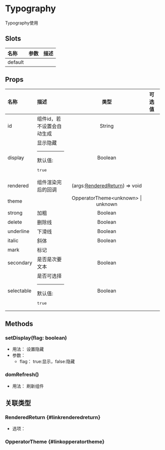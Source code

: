 # Typography


Typography使用

## Slots


<div class="slots">

| 名称    | 参数 | 描述 |
| :------ | :--- | :--- |
| default |      |      |

</div>



## Props


<div class="props">

| 名称       | 描述                                     |                           类型                          | 可选值 |
| :--------- | :--------------------------------------- | :-----------------------------------------------------: | :----- |
| id         | 组件id，若不设置会自动生成               |                          String                         |        |
| display    | 显示隐藏<hr>默认值:<br><pre>true</pre>   |                         Boolean                         |        |
| rendered   | 组件渲染完后的回调                       | (args:[RenderedReturn](#linkrenderedreturn)) =&gt; void |        |
| theme      |                                          |         OpperatorTheme&lt;unknown&gt; \| unknown        |        |
| strong     | 加粗                                     |                         Boolean                         |        |
| delete     | 删除线                                   |                         Boolean                         |        |
| underline  | 下滑线                                   |                         Boolean                         |        |
| italic     | 斜体                                     |                         Boolean                         |        |
| mark       | 标记                                     |                                                         |        |
| secondary  | 是否是次要文本                           |                         Boolean                         |        |
| selectable | 是否可选择<hr>默认值:<br><pre>true</pre> |                         Boolean                         |        |

</div>



## Methods

### setDisplay(flag: boolean)
- 用法： 设置隐藏
- 参数：
	 - flag： true:显示，false:隐藏

### domRefresh()
- 用法： 刷新组件

## 关联类型



### RenderedReturn {#linkrenderedreturn}

- 选项：

### OpperatorTheme {#linkopperatortheme}

